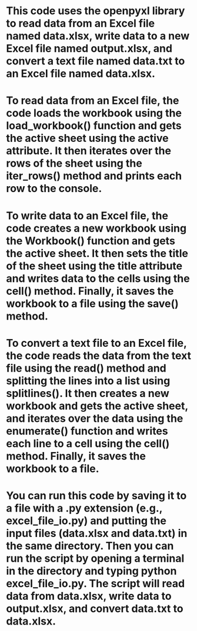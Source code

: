 #  This code uses the openpyxl library to read data from an Excel file named data.xlsx, write data to a new Excel file named output.xlsx, and convert a text file named data.txt to an Excel file named data.xlsx.

# To read data from an Excel file, the code loads the workbook using the load_workbook() function and gets the active sheet using the active attribute. It then iterates over the rows of the sheet using the iter_rows() method and prints each row to the console.

# To write data to an Excel file, the code creates a new workbook using the Workbook() function and gets the active sheet. It then sets the title of the sheet using the title attribute and writes data to the cells using the cell() method. Finally, it saves the workbook to a file using the save() method.

# To convert a text file to an Excel file, the code reads the data from the text file using the read() method and splitting the lines into a list using splitlines(). It then creates a new workbook and gets the active sheet, and iterates over the data using the enumerate() function and writes each line to a cell using the cell() method. Finally, it saves the workbook to a file.

# You can run this code by saving it to a file with a .py extension (e.g., excel_file_io.py) and putting the input files (data.xlsx and data.txt) in the same directory. Then you can run the script by opening a terminal in the directory and typing python excel_file_io.py. The script will read data from data.xlsx, write data to output.xlsx, and convert data.txt to data.xlsx.
